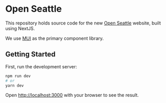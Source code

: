 # Open Seattle

This repository holds source code for the new [Open Seattle](https://github.com/openseattle) website, built using NextJS.

We use [MUI](https://mui.com/) as the primary component library.

## Getting Started

First, run the development server:

```bash
npm run dev
# or
yarn dev
```

Open [http://localhost:3000](http://localhost:3000) with your browser to see the result.
